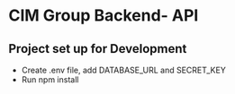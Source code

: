 # CIM Group Backend- API

## Project set up for Development
- Create .env file, add DATABASE_URL and SECRET_KEY 
- Run npm install
